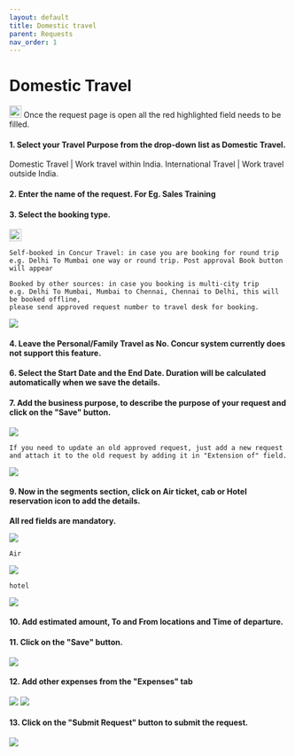```yaml
---
layout: default
title: Domestic travel
parent: Requests 
nav_order: 1
---
```


# Domestic Travel

<img src="{{ site.url }}{{ site.baseurl }}\assets\images\warn.png"  height="22" width="22"> Once the request page is open all the red highlighted field needs to be filled. 

#### 1. Select your Travel Purpose from the drop-down list as Domestic Travel. 

Domestic Travel | Work travel within India.
International Travel | Work travel outside India.

#### 2. Enter the name of the request. For Eg. Sales Training 

#### 3. Select the booking type.

<img src="{{ site.url }}{{ site.baseurl }}\assets\images\warn.png"  height="22" width="22">

```
Self-booked in Concur Travel: in case you are booking for round trip 
e.g. Delhi To Mumbai one way or round trip. Post approval Book button will appear

Booked by other sources: in case you booking is multi-city trip 
e.g. Delhi To Mumbai, Mumbai to Chennai, Chennai to Delhi, this will be booked offline,
please send approved request number to travel desk for booking. 
```

<img src="{{ site.url }}{{ site.baseurl }}\assets\images\req.png">

#### 4. Leave the Personal/Family Travel as No. Concur system currently does not support this feature.

#### 6. Select the Start Date and the End Date. Duration will be calculated automatically when we save the details.

#### 7. Add the business purpose, to describe the purpose of your request and click on the "Save" button.

<img src="{{ site.url }}{{ site.baseurl }}\assets\images\request\req2.png"> 

```If you need to update an old approved request, just add a new request and attach it to the old request by adding it in "Extension of" field.```

<img src="{{ site.url }}{{ site.baseurl }}\assets\images\request\ext.png"> 

#### 9.  Now in the segments section, click on Air ticket, cab or Hotel reservation icon to add the details.

**All red fields are mandatory.**

<img src="{{ site.url }}{{ site.baseurl }}\assets\images\request\dseg.png"> 

```Air```

<img src="{{ site.url }}{{ site.baseurl }}\assets\images\request\req3.png"> 

```hotel```

<img src="{{ site.url }}{{ site.baseurl }}\assets\images\request\hot.png"> 

#### 10. Add estimated amount, To and From locations and Time of departure.

#### 11. Click on the "Save" button.

<img src="{{ site.url }}{{ site.baseurl }}\assets\images\request\req4.png"> 

#### 12. Add other expenses from the "Expenses" tab

<img src="{{ site.url }}{{ site.baseurl }}\assets\images\request\req5.png"> 

<img src="{{ site.url }}{{ site.baseurl }}\assets\images\request\req6.png"> 

#### 13. Click on the "Submit Request" button to submit the request.

<img src="{{ site.url }}{{ site.baseurl }}\assets\images\request\req7.png"> 
